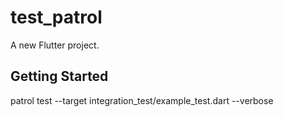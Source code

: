 # test_patrol

A new Flutter project.

## Getting Started

patrol test --target integration_test/example_test.dart --verbose

